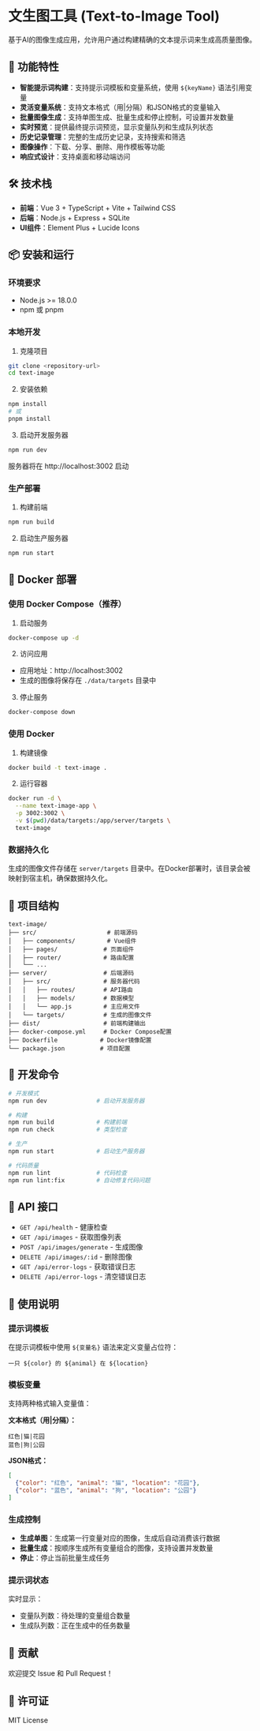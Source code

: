 # 文生图工具 (Text-to-Image Tool)

基于AI的图像生成应用，允许用户通过构建精确的文本提示词来生成高质量图像。

## 🚀 功能特性

- **智能提示词构建**：支持提示词模板和变量系统，使用 `${keyName}` 语法引用变量
- **灵活变量系统**：支持文本格式（用|分隔）和JSON格式的变量输入
- **批量图像生成**：支持单图生成、批量生成和停止控制，可设置并发数量
- **实时预览**：提供最终提示词预览，显示变量队列和生成队列状态
- **历史记录管理**：完整的生成历史记录，支持搜索和筛选
- **图像操作**：下载、分享、删除、用作模板等功能
- **响应式设计**：支持桌面和移动端访问

## 🛠️ 技术栈

- **前端**：Vue 3 + TypeScript + Vite + Tailwind CSS
- **后端**：Node.js + Express + SQLite
- **UI组件**：Element Plus + Lucide Icons

## 📦 安装和运行

### 环境要求

- Node.js >= 18.0.0
- npm 或 pnpm

### 本地开发

1. 克隆项目
```bash
git clone <repository-url>
cd text-image
```

2. 安装依赖
```bash
npm install
# 或
pnpm install
```

3. 启动开发服务器
```bash
npm run dev
```

服务器将在 http://localhost:3002 启动

### 生产部署

1. 构建前端
```bash
npm run build
```

2. 启动生产服务器
```bash
npm run start
```

## 🐳 Docker 部署

### 使用 Docker Compose（推荐）

1. 启动服务
```bash
docker-compose up -d
```

2. 访问应用
- 应用地址：http://localhost:3002
- 生成的图像将保存在 `./data/targets` 目录中

3. 停止服务
```bash
docker-compose down
```

### 使用 Docker

1. 构建镜像
```bash
docker build -t text-image .
```

2. 运行容器
```bash
docker run -d \
  --name text-image-app \
  -p 3002:3002 \
  -v $(pwd)/data/targets:/app/server/targets \
  text-image
```

### 数据持久化

生成的图像文件存储在 `server/targets` 目录中。在Docker部署时，该目录会被映射到宿主机，确保数据持久化。

## 📁 项目结构

```
text-image/
├── src/                    # 前端源码
│   ├── components/         # Vue组件
│   ├── pages/             # 页面组件
│   ├── router/            # 路由配置
│   └── ...
├── server/                # 后端源码
│   ├── src/               # 服务器代码
│   │   ├── routes/        # API路由
│   │   ├── models/        # 数据模型
│   │   └── app.js         # 主应用文件
│   └── targets/           # 生成的图像文件
├── dist/                  # 前端构建输出
├── docker-compose.yml     # Docker Compose配置
├── Dockerfile            # Docker镜像配置
└── package.json          # 项目配置
```

## 🔧 开发命令

```bash
# 开发模式
npm run dev              # 启动开发服务器

# 构建
npm run build            # 构建前端
npm run check            # 类型检查

# 生产
npm run start            # 启动生产服务器

# 代码质量
npm run lint             # 代码检查
npm run lint:fix         # 自动修复代码问题
```

## 📝 API 接口

- `GET /api/health` - 健康检查
- `GET /api/images` - 获取图像列表
- `POST /api/images/generate` - 生成图像
- `DELETE /api/images/:id` - 删除图像
- `GET /api/error-logs` - 获取错误日志
- `DELETE /api/error-logs` - 清空错误日志

## 🎯 使用说明

### 提示词模板

在提示词模板中使用 `${变量名}` 语法来定义变量占位符：

```
一只 ${color} 的 ${animal} 在 ${location}
```

### 模板变量

支持两种格式输入变量值：

**文本格式（用|分隔）：**
```
红色|猫|花园
蓝色|狗|公园
```

**JSON格式：**
```json
[
  {"color": "红色", "animal": "猫", "location": "花园"},
  {"color": "蓝色", "animal": "狗", "location": "公园"}
]
```

### 生成控制

- **生成单图**：生成第一行变量对应的图像，生成后自动消费该行数据
- **批量生成**：按顺序生成所有变量组合的图像，支持设置并发数量
- **停止**：停止当前批量生成任务

### 提示词状态

实时显示：
- 变量队列数：待处理的变量组合数量
- 生成队列数：正在生成中的任务数量

## 🤝 贡献

欢迎提交 Issue 和 Pull Request！

## 📄 许可证

MIT License
